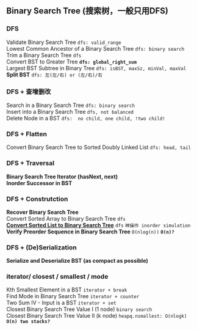 ## Binary Search Tree (搜索树，一般只用DFS)

### DFS  
Validate Binary Search Tree `dfs: valid_range`      
Lowest Common Ancestor of a Binary Search Tree `dfs: binary search`      
Trim a Binary Search Tree  `dfs`       
Convert BST to Greater Tree **`dfs: global_right_sum`**      
Largest BST Subtree in Binary Tree `dfs: isBST, maxSz, minVal, maxVal`          
**Split BST** `dfs: 左(左/右) or (左/右)/右`       

### DFS + 查增删改
Search in a Binary Search Tree `dfs: binary search`  
Insert into a Binary Search Tree  `dfs, not balanced`      
Delete Node in a BST  `dfs:  no child, one child, !two child!`  

### DFS + Flatten  
Convert Binary Search Tree to Sorted Doubly Linked List `dfs: head, tail`      


### DFS + Traversal 
**Binary Search Tree Iterator (hasNext, next)**   
**Inorder Successor in BST**    

### DFS + Construtction  
**Recover Binary Search Tree**   
Convert Sorted Array to Binary Search Tree  `dfs`       
**[Convert Sorted List to Binary Search Tree](https://leetcode.com/problems/convert-sorted-list-to-binary-search-tree/solution/)** `dfs` `神操作 inorder simulation`              
**Verify Preorder Sequence in Binary Search Tree** `O(nlog(n))` **`O(n)?`**       

### DFS + (De)Serialization
**Serialize and Deserialize BST (as compact as possible)**       

### iterator/ closest / smallest / mode
Kth Smallest Element in a BST  `iterator + break`      
Find Mode in Binary Search Tree  `iterator + counter`     
Two Sum IV - Input is a BST `iterator + set`    
Closest Binary Search Tree Value I (1 node) `binary search`    
Closest Binary Search Tree Value II (k node)  `heapq.nsmallest: O(nlogk)` **`O(n) two stacks?`**    


